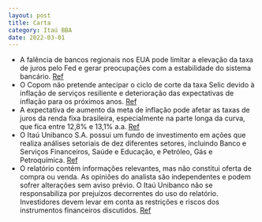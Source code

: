 ```yaml
---
layout: post
title: Carta
category: Itaú BBA
date: 2022-03-01
---
```


- A falência de bancos regionais nos EUA pode limitar a elevação da taxa de juros pelo Fed e gerar preocupações com a estabilidade do sistema bancário.
<a href="#" onclick="search_on_pdf('resiliente, as preocupações com a estabilidade do  sistema bancário limitarão o ímpeto do Fed.  Na')">Ref</a>
- O Copom não pretende antecipar o ciclo de corte da taxa Selic devido à inflação de serviços resiliente e deterioração das expectativas de inflação para os próximos anos.
<a href="#" onclick="search_on_pdf('global ao longo do mês de março, com impactos  positivos também sobre o Real.  Por aqui, a ata do ')">Ref</a>
- A expectativa de aumento da meta de inflação pode afetar as taxas de juros da renda fixa brasileira, especialmente na parte longa da curva, que fica entre 12,8% e 13,1% a.a.
<a href="#" onclick="search_on_pdf('é alterada para 4,5%, em linha com a antiga meta. Ainda, no segundo caso a alteração da meta não im')">Ref</a>
- O Itaú Unibanco S.A. possui um fundo de investimento em ações que realiza análises setoriais de dez diferentes setores, incluindo Banco e Serviços Financeiros, Saúde e Educação, e Petróleo, Gás e Petroquímica.
<a href="#" onclick="search_on_pdf('4. Percentual de empresas incluídas nessa categoria de classificação, para as quais foram prestados')">Ref</a>
- O relatório contém informações relevantes, mas não constitui oferta de compra ou venda. As opiniões do analista são independentes e podem sofrer alterações sem aviso prévio. O Itaú Unibanco não se responsabiliza por prejuízos decorrentes do uso do relatório. Investidores devem levar em conta as restrições e riscos dos instrumentos financeiros discutidos.
<a href="#" onclick="search_on_pdf('1. Este relatório foi elaborado pelo Itaú Unibanco, sociedade regulada pela Comissão de Valores Mob')">Ref</a>
